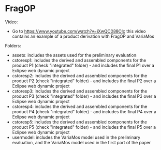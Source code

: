 # FragOP

Video:
- Go to https://www.youtube.com/watch?v=iXwQC088OIc this video contains an example of a product derivation with FragOP and VariaMos

Folders:

- assets: includes the assets used for the preliminary evaluation
- cstoresp1: includes the derived and assembled components for the product P1 (check "integrated" folder) - and includes the final P1 over a Eclipse web dynamic project
- cstoresp2: includes the derived and assembled components for the product P2 (check "integrated" folder) - and includes the final P2 over a Eclipse web dynamic project
- cstoresp3: includes the derived and assembled components for the product P3 (check "integrated" folder) - and includes the final P3 over a Eclipse web dynamic project
- cstoresp4: includes the derived and assembled components for the product P4 (check "integrated" folder) - and includes the final P4 over a Eclipse web dynamic project
- cstoresp5: includes the derived and assembled components for the product P5 (check "integrated" folder) - and includes the final P5 over a Eclipse web dynamic project
- usermodel: includes the VariaMos model used in the preliminary evaluation, and the VariaMos model used in the first part of the paper